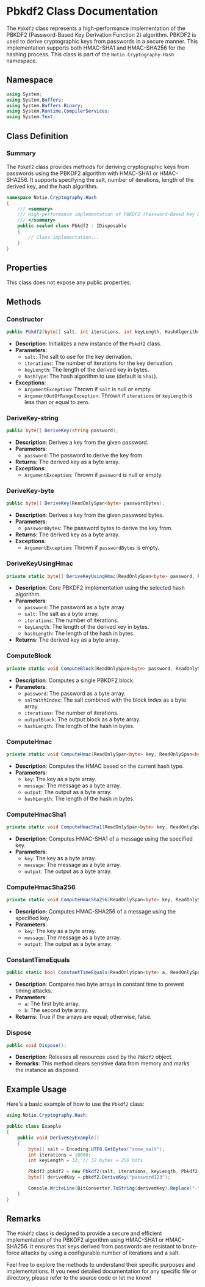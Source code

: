 # Pbkdf2 Class Documentation

The `Pbkdf2` class represents a high-performance implementation of the PBKDF2 (Password-Based Key Derivation Function 2) algorithm. PBKDF2 is used to derive cryptographic keys from passwords in a secure manner. This implementation supports both HMAC-SHA1 and HMAC-SHA256 for the hashing process. This class is part of the `Notio.Cryptography.Hash` namespace.

## Namespace

```csharp
using System;
using System.Buffers;
using System.Buffers.Binary;
using System.Runtime.CompilerServices;
using System.Text;
```

## Class Definition

### Summary

The `Pbkdf2` class provides methods for deriving cryptographic keys from passwords using the PBKDF2 algorithm with HMAC-SHA1 or HMAC-SHA256. It supports specifying the salt, number of iterations, length of the derived key, and the hash algorithm.

```csharp
namespace Notio.Cryptography.Hash
{
    /// <summary>
    /// High-performance implementation of PBKDF2 (Password-Based Key Derivation Function 2).
    /// </summary>
    public sealed class Pbkdf2 : IDisposable
    {
        // Class implementation...
    }
}
```

## Properties

This class does not expose any public properties.

## Methods

### Constructor

```csharp
public Pbkdf2(byte[] salt, int iterations, int keyLength, HashAlgorithmType hashType = HashAlgorithmType.Sha1);
```

- **Description**: Initializes a new instance of the `Pbkdf2` class.
- **Parameters**:
  - `salt`: The salt to use for the key derivation.
  - `iterations`: The number of iterations for the key derivation.
  - `keyLength`: The length of the derived key in bytes.
  - `hashType`: The hash algorithm to use (default is `Sha1`).
- **Exceptions**:
  - `ArgumentException`: Thrown if `salt` is null or empty.
  - `ArgumentOutOfRangeException`: Thrown if `iterations` or `keyLength` is less than or equal to zero.

### DeriveKey-string

```csharp
public byte[] DeriveKey(string password);
```

- **Description**: Derives a key from the given password.
- **Parameters**:
  - `password`: The password to derive the key from.
- **Returns**: The derived key as a byte array.
- **Exceptions**:
  - `ArgumentException`: Thrown if `password` is null or empty.

### DeriveKey-byte

```csharp
public byte[] DeriveKey(ReadOnlySpan<byte> passwordBytes);
```

- **Description**: Derives a key from the given password bytes.
- **Parameters**:
  - `passwordBytes`: The password bytes to derive the key from.
- **Returns**: The derived key as a byte array.
- **Exceptions**:
  - `ArgumentException`: Thrown if `passwordBytes` is empty.

### DeriveKeyUsingHmac

```csharp
private static byte[] DeriveKeyUsingHmac(ReadOnlySpan<byte> password, ReadOnlySpan<byte> salt, int iterations, int keyLength, int hashLength);
```

- **Description**: Core PBKDF2 implementation using the selected hash algorithm.
- **Parameters**:
  - `password`: The password as a byte array.
  - `salt`: The salt as a byte array.
  - `iterations`: The number of iterations.
  - `keyLength`: The length of the derived key in bytes.
  - `hashLength`: The length of the hash in bytes.
- **Returns**: The derived key as a byte array.

### ComputeBlock

```csharp
private static void ComputeBlock(ReadOnlySpan<byte> password, ReadOnlySpan<byte> saltWithIndex, int iterations, Span<byte> outputBlock, int hashLength);
```

- **Description**: Computes a single PBKDF2 block.
- **Parameters**:
  - `password`: The password as a byte array.
  - `saltWithIndex`: The salt combined with the block index as a byte array.
  - `iterations`: The number of iterations.
  - `outputBlock`: The output block as a byte array.
  - `hashLength`: The length of the hash in bytes.

### ComputeHmac

```csharp
private static void ComputeHmac(ReadOnlySpan<byte> key, ReadOnlySpan<byte> message, Span<byte> output, int hashLength);
```

- **Description**: Computes the HMAC based on the current hash type.
- **Parameters**:
  - `key`: The key as a byte array.
  - `message`: The message as a byte array.
  - `output`: The output as a byte array.
  - `hashLength`: The length of the hash in bytes.

### ComputeHmacSha1

```csharp
private static void ComputeHmacSha1(ReadOnlySpan<byte> key, ReadOnlySpan<byte> message, Span<byte> output);
```

- **Description**: Computes HMAC-SHA1 of a message using the specified key.
- **Parameters**:
  - `key`: The key as a byte array.
  - `message`: The message as a byte array.
  - `output`: The output as a byte array.

### ComputeHmacSha256

```csharp
private static void ComputeHmacSha256(ReadOnlySpan<byte> key, ReadOnlySpan<byte> message, Span<byte> output);
```

- **Description**: Computes HMAC-SHA256 of a message using the specified key.
- **Parameters**:
  - `key`: The key as a byte array.
  - `message`: The message as a byte array.
  - `output`: The output as a byte array.

### ConstantTimeEquals

```csharp
public static bool ConstantTimeEquals(ReadOnlySpan<byte> a, ReadOnlySpan<byte> b);
```

- **Description**: Compares two byte arrays in constant time to prevent timing attacks.
- **Parameters**:
  - `a`: The first byte array.
  - `b`: The second byte array.
- **Returns**: True if the arrays are equal; otherwise, false.

### Dispose

```csharp
public void Dispose();
```

- **Description**: Releases all resources used by the `Pbkdf2` object.
- **Remarks**: This method clears sensitive data from memory and marks the instance as disposed.

## Example Usage

Here's a basic example of how to use the `Pbkdf2` class:

```csharp
using Notio.Cryptography.Hash;

public class Example
{
    public void DeriveKeyExample()
    {
        byte[] salt = Encoding.UTF8.GetBytes("some_salt");
        int iterations = 10000;
        int keyLength = 32; // 32 bytes = 256 bits

        Pbkdf2 pbkdf2 = new Pbkdf2(salt, iterations, keyLength, Pbkdf2.HashAlgorithmType.Sha256);
        byte[] derivedKey = pbkdf2.DeriveKey("password123");

        Console.WriteLine(BitConverter.ToString(derivedKey).Replace("-", "").ToLower());
    }
}
```

## Remarks

The `Pbkdf2` class is designed to provide a secure and efficient implementation of the PBKDF2 algorithm using HMAC-SHA1 or HMAC-SHA256. It ensures that keys derived from passwords are resistant to brute-force attacks by using a configurable number of iterations and a salt.

Feel free to explore the methods to understand their specific purposes and implementations. If you need detailed documentation for any specific file or directory, please refer to the source code or let me know!
